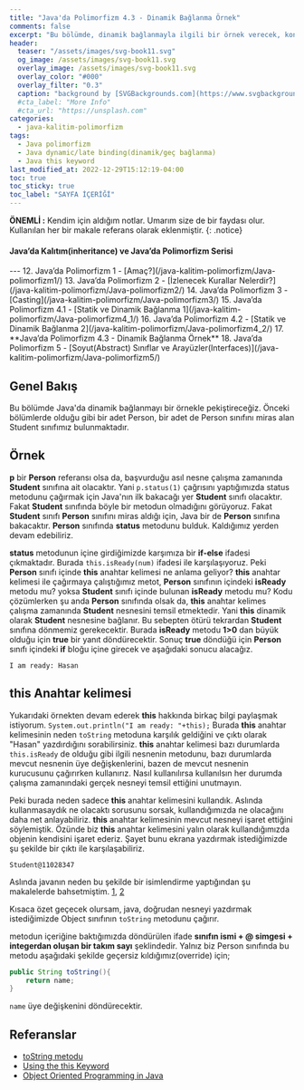```yaml
---
title: "Java'da Polimorfizm 4.3 - Dinamik Bağlanma Örnek"
comments: false
excerpt: "Bu bölümde, dinamik bağlanmayla ilgili bir örnek verecek, konunun daha iyi anlaşılmasını sağlayacağız "
header:
  teaser: "/assets/images/svg-book11.svg"
  og_image: /assets/images/svg-book11.svg
  overlay_image: /assets/images/svg-book11.svg
  overlay_color: "#000"
  overlay_filter: "0.3"
  caption: "background by [SVGBackgrounds.com](https://www.svgbackgrounds.com/)"
  #cta_label: "More Info"
  #cta_url: "https://unsplash.com"
categories:
  - java-kalitim-polimorfizm
tags:
  - Java polimorfizm
  - Java dynamic/late binding(dinamik/geç bağlanma)
  - Java this keyword
last_modified_at: 2022-12-29T15:12:19-04:00
toc: true
toc_sticky: true
toc_label: "SAYFA İÇERİĞİ"
---
```




**ÖNEMLİ :** Kendim için aldığım notlar. Umarım size de bir faydası olur. Kullanılan her bir makale referans olarak eklenmiştir.
{: .notice}

<div class="notice--info" markdown="1">
<h4 class="no_toc"><i class="fas fa-lightbulb"></i> Java’da Kalıtım(inheritance) ve Java’da Polimorfizm Serisi</h4>
---
12. Java’da Polimorfizm 1 - [Amaç?](/java-kalitim-polimorfizm/Java-polimorfizm1/)
13. Java’da Polimorfizm 2 - [İzlenecek Kurallar Nelerdir?](/java-kalitim-polimorfizm/Java-polimorfizm2/)
14. Java’da Polimorfizm 3 - [Casting](/java-kalitim-polimorfizm/Java-polimorfizm3/)
15. Java’da Polimorfizm 4.1 - [Statik ve Dinamik Bağlanma 1](/java-kalitim-polimorfizm/Java-polimorfizm4_1/)
16. Java’da Polimorfizm 4.2 - [Statik ve Dinamik Bağlanma 2](/java-kalitim-polimorfizm/Java-polimorfizm4_2/)
17. **Java’da Polimorfizm 4.3 - Dinamik Bağlanma Örnek**
18. Java’da Polimorfizm 5 - [Soyut(Abstract) Sınıflar ve Arayüzler(Interfaces)](/java-kalitim-polimorfizm/Java-polimorfizm5/)
</div>


## Genel Bakış

Bu bölümde Java'da dinamik bağlanmayı bir örnekle pekiştireceğiz. Önceki bölümlerde olduğu gibi bir adet Person, bir adet de Person sınıfını miras alan Student sınıfımız bulunmaktadır.

## Örnek

<script src="https://gist.github.com/cortix/f98aeec7543ade829c8a9ad4f1611f32.js"></script>

<script src="https://gist.github.com/cortix/0ff89c934e5886b8fdab890b98a31c8e.js"></script>


**p** bir **Person** referansı olsa da, başvurduğu asıl nesne çalışma zamanında **Student** sınıfına ait olacaktır. Yani ``p.status(1)`` çağrısını yaptığımızda status metodunu çağırmak için Java'nın ilk bakacağı yer **Student** sınıfı olacaktır. Fakat **Student** sınıfında böyle bir metodun olmadığını görüyoruz. Fakat **Student** sınıfı **Person** sınıfını miras aldığı için, Java bir de **Person** sınıfına bakacaktır. **Person** sınıfında **status** metodunu bulduk. Kaldığımız yerden devam edebiliriz.


**status** metodunun içine girdiğimizde karşımıza bir **if-else** ifadesi çıkmaktadır. Burada ``this.isReady(num)`` ifadesi ile karşılaşıyoruz. Peki **Person** sınıfı içinde **this** anahtar kelimesi ne anlama geliyor? **this** anahtar kelimesi ile çağırmaya çalıştığımız metot, **Person** sınıfının içindeki **isReady** metodu mu? yoksa **Student** sınıfı içinde bulunan **isReady** metodu mu? Kodu çözümlerken şu anda **Person** sınıfında olsak da, **this** anahtar kelimes çalışma zamanında **Student** nesnesini temsil etmektedir. Yani **this** dinamik olarak **Student** nesnesine bağlanır. Bu sebepten ötürü tekrardan **Student** sınıfına dönmemiz gerekecektir. Burada **isReady** metodu **1>0** dan büyük olduğu için **true** bir yanıt döndürecektir. Sonuç **true** döndüğü için **Person** sınıfı içindeki **if** bloğu içine girecek ve aşağıdaki sonucu alacağız.

```
I am ready: Hasan
```

## this Anahtar kelimesi

Yukarıdaki örnekten devam ederek **this** hakkında birkaç bilgi paylaşmak istiyorum. ``System.out.println("I am ready: "+this);`` Burada **this** anahtar kelimesinin neden ``toString`` metoduna karşılık geldiğini ve çıktı olarak "Hasan" yazdırdığını sorabilirsiniz. **this** anahtar kelimesi bazı durumlarda ``this.isReady`` de olduğu gibi ilgili nesnenin metodunu, bazı durumlarda mevcut nesnenin üye değişkenlerini, bazen de mevcut nesnenin kurucusunu çağırırken kullanırız. Nasıl kullanılırsa kullanılsın her durumda çalışma zamanındaki gerçek nesneyi temsil ettiğini unutmayın.

Peki burada neden sadece **this** anahtar kelimesini kullandık. Aslında kullanmasaydık ne olacaktı sorusunu sorsak, kullandığımızda ne olacağını daha net anlayabiliriz. **this** anahtar kelimesinin mevcut nesneyi işaret ettiğini söylemiştik. Özünde biz **this** anahtar kelimesini yalın olarak kullandığımızda objenin kendisini işaret ederiz. Şayet bunu ekrana yazdırmak istediğimizde şu şekilde bir çıktı ile karşılaşabiliriz.

```
Student@11028347
```
Aslında javanın neden bu şekilde bir isimlendirme yaptığından şu makalelerde bahsetmiştim. [1](/java-hafiza-yonetimi/Java-memory-models-objects1/), [2](/java-hafiza-yonetimi/Java-memory-models-objects/)

Kısaca özet geçecek olursam, java, doğrudan nesneyi yazdırmak istediğimizde Object sınıfının ``toString`` metodunu çağırır.

<script src="https://gist.github.com/cortix/23b3359e32a428f861f322d6167e3bd0.js"></script>

metodun içeriğine baktığımızda döndürülen ifade **sınıfın ismi + @ simgesi + integerdan oluşan bir takım sayı** şeklindedir. Yalnız biz Person sınıfında bu metodu aşağıdaki şekilde geçersiz kıldığımız(override) için;

```java
public String toString(){
    return name;
}
```

``name`` üye değişkenini döndürecektir.


## Referanslar
* [toString metodu](https://docs.oracle.com/javase/7/docs/api/java/lang/Object.html#toString())
* [Using the this Keyword](https://docs.oracle.com/javase/tutorial/java/javaOO/thiskey.html)
* [Object Oriented Programming in Java](https://www.coursera.org/learn/object-oriented-java?specialization=java-object-oriented)
